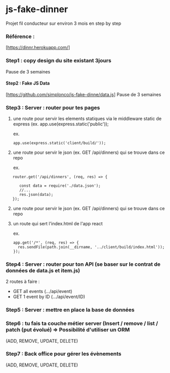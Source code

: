 # js-fake-dinner
Projet fil conducteur sur environ 3 mois en step by step 

### Référence :
[https://dinnr.herokuapp.com/]

### Step1 : copy design du site existant 3jours

Pause de 3 semaines

#### Step2 : Fake JS Data
[https://github.com/simplonco/js-fake-dinne/data.js]
Pause de 3 semaines

### Step3 :  Server  : router pour tes pages

1. une route pour servir les elements statiques via le middleware static de express (ex. app.use(express.static('public'));

   ex.
   
      ```
      app.use(express.static('client/build/'));
      ```

2. une route pour servir le json (ex. GET /api/dinners) qui se trouve dans ce repo

   ex.
   
   
``` 
   router.get('/api/dinners', (req, res) => {

      const data = require('./data.json');
      //...
      res.json(data);
   }); 

```

2. une route pour servir le json (ex. GET /api/dinners) qui se trouve dans ce repo
3. un route qui sert l'index.html de l'app react

   ex. 
   ``` 
   app.get('/*', (req, res) => {
     res.sendFile(path.join(__dirname, '../client/build/index.html'));
   });

   ```

### Step4 :  Server  : router pour ton API (se baser sur le contrat de données de data.js et item.js)
2 routes à faire :
  - GET all events (…/api/event)
  - GET 1 event by ID (…/api/event/ID)

### Step5 : Server : mettre en place la base de données

### Step6 : tu fais ta couche métier server (Insert / remove / list / patch (put évolué) => Possibilité d'utiliser un ORM
(ADD, REMOVE, UPDATE, DELETE)

### Step7 : Back office pour gérer les évènements 
(ADD, REMOVE, UPDATE, DELETE)
